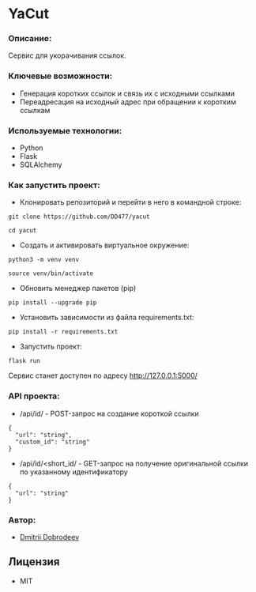 # YaCut

### Описание:
Сервис для укорачивания ссылок.

### Ключевые возможности:
- Генерация коротких ссылок и связь их с исходными ссылками
- Переадресация на исходный адрес при обращении к коротким ссылкам

### Используемые технологии:
- Python
- Flask
- SQLAlchemy

### Как запустить проект:

- Клонировать репозиторий и перейти в него в командной строке:
```
git clone https://github.com/DD477/yacut
```
```
cd yacut
```

- Cоздать и активировать виртуальное окружение:

```
python3 -m venv venv
```
```
source venv/bin/activate
```

- Обновить менеджер пакетов (pip) 

```
pip install --upgrade pip
```


- Установить зависимости из файла requirements.txt:

```
pip install -r requirements.txt
```

- Запустить проект:

```
flask run
```

Сервис станет доступен по адресу http://127.0.0.1:5000/

### API проекта:
- /api/id/ - POST-запрос на создание короткой ссылки

```
{
  "url": "string",
  "custom_id": "string"
}
```

- /api/id/<short_id/ - GET-запрос на получение оригинальной ссылки по указанному идентификатору

```
{
  "url": "string"
}
```

### Автор:

- [Dmitrii Dobrodeev](https://github.com/DD477)

## Лицензия
- MIT


